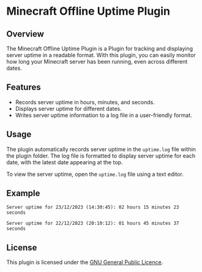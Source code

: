 # Minecraft Offline Uptime Plugin

## Overview

The Minecraft Offline Uptime Plugin is a Plugin for tracking and displaying server uptime in a readable format. With this plugin, you can easily monitor how long your Minecraft server has been running, even across different dates.

## Features

- Records server uptime in hours, minutes, and seconds.
- Displays server uptime for different dates.
- Writes server uptime information to a log file in a user-friendly format.

## Usage

The plugin automatically records server uptime in the `uptime.log` file within the plugin folder. The log file is formatted to display server uptime for each date, with the latest date appearing at the top.

To view the server uptime, open the `uptime.log` file using a text editor.

## Example

`Server uptime for 23/12/2023 (14:30:45):
02 hours
15 minutes
23 seconds`

`Server uptime for 22/12/2023 (20:10:12):
01 hours
45 minutes
37 seconds`

## License

This plugin is licensed under the [GNU General Public Licence](LICENSE).
